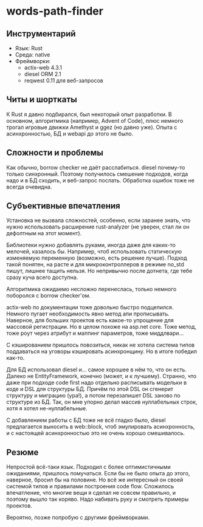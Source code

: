 # words-path-finder
## Инструментарий
- Язык: Rust
- Среда: native
- Фреймворки:
  - actix-web 4.3.1
  - diesel ORM 2.1
  - reqwest 0.11 для веб-запросов

## Читы и шорткаты
К Rust я давно подбирался, был некоторый опыт разработки. В основном, алгоритмика (например, Advent of Code), плюс немного трогал игровые движки Amethyst и ggez (но давно уже). Опыта с асинхронностью, БД и webapi до этого не было.

## Сложности и проблемы
Как обычно, borrow checker не даёт расслабиться. diesel почему-то только синхронный. Поэтому получилось смешение подходов, когда надо и в БД сходить, и веб-запрос послать. Обработка ошибок тоже не всегда очевидна.

## Субъективные впечатления
Установка не вызвала сложностей, особенно, если заранее знать, что нужно использовать расширение rust-analyzer (не уверен, стал ли он дефолтным на этот момент).

Библиотеки нужно добавлять руками, иногда даже для каких-то мелочей, казалось бы. Например, чтоб использовать статическую изменяемую переменную (возможно, есть решение лучше). Подход такой понятен, на расте и для микроконтроллеров в режиме no_std пишут, лишнее тащить нельзя. Но непривычно после дотнета, где тебе сразу куча всего доступна.

Алгоритмика ожидаемо несложно перенеслась, только немного поборолся с borrow checker'ом.

actix-web по документации тоже довольно быстро подцепился. Немного пугает необходимость явно метод апи прописывать. Наверное, для больших проектов есть какое-то упрощение для массовой регистрации. Но в целом похоже на asp.net core. Тоже метод, тоже роут через атрибут и маппинг параметров, тоже миддлвари...

С кэшированием пришлось повозиться, никак не хотела система типов поддаваться на уговоры кэшировать асинхронщину. Но в итоге победил как-то.

Для БД использовал diesel и... самое хорошее в нём то, что он есть. Далеко не EntityFramework, конечно (может, и к лучшему). Странно, что даже при подходе code first надо отдельно расписывать модельки в коде и DSL для структуры БД. Причём по этой DSL он сгенерит структуру и миграцию (ура!), а потом перезапишет DSL заново по структуре из БД. Так, он мне упорно делал массив нуллабельных строк, хотя я хотел не-нуллабельные.

С добавлением работы с БД тоже не всё гладко было, diesel предлагается выносить в web::block, чтоб эмулировать асинхронность, и с настоящей асинхронностью это не очень хорошо смешивалось.

## Резюме
Непростой всё-таки язык. Подходил с более оптимистичными ожиданиями, пришлось помучаться. Если бы не было опыта до этого, наверное, бросил бы на половине. Но всё же интересный он своей системой типов и правилами построения code flow. Сложилось впечатление, что многие вещи я сделал не совсем правильно, и поэтому вышло так коряво. Надо набивать руку и смотреть примеры проектов.

Вероятно, позже попробую с другими фреймворками.